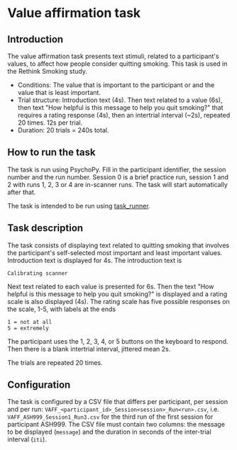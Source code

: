 # Value affirmation task

## Introduction

The value affirmation task presents text stimuli, related to a participant's
values, to affect how people consider quitting smoking.
This task is used in the Rethink Smoking study.

- Conditions: The value that is important to the participant or and the value that is least important.
- Trial structure: Introduction text (4s). Then text related to a value (6s),
then text "How helpful is this message to help you quit smoking?"
that requires a rating response (4s), then an intertrial interval (~2s),
repeated 20 times. 12s per trial.
- Duration: 20 trials = 240s total.

## How to run the task

The task is run using PsychoPy. Fill in the participant identifier, the session number and the run number. Session 0 is a brief practice run, session 1 and 2 with runs 1, 2, 3 or 4 are in-scanner runs. The task will start automatically after that.

The task is intended to be run using [task_runner](https://github.com/UOSAN/task_runner).

## Task description

The task consists of displaying text related to quitting smoking that involves
the participant's self-selected most important and least important values.
Introduction text is displayed for 4s. The introduction text is
```
Calibrating scanner
```
Next text related to each value is presented for 6s.
Then the text "How helpful is this message to help you quit smoking?" is
displayed and a rating scale is also displayed (4s). The rating scale has five
possible responses on the scale, 1-5, with labels at the ends
```
1 = not at all
5 = extremely
```
The participant uses the 1, 2, 3, 4, or 5 buttons on the keyboard to respond.
Then there is a blank intertrial interval, jittered mean 2s.

The trials are repeated 20 times.

## Configuration

The task is configured by a CSV file that differs per participant, per session and per run: `VAFF_<participant_id>_Session<session>_Run<run>.csv`, i.e. `VAFF_ASH999_Session1_Run3.csv` for the third run of the first session for participant ASH999.
The CSV file must contain two columns: the message to be displayed (`message`)
and the duration in seconds of the inter-trial interval (`iti`).